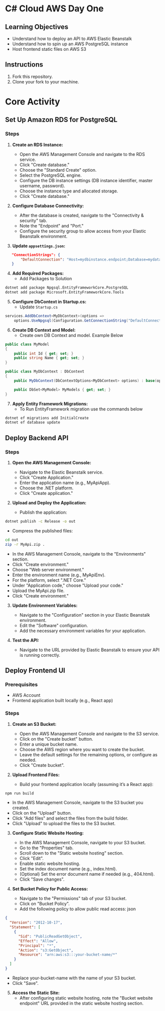 # C# Cloud AWS Day One

## Learning Objectives

- Understand how to deploy an API to AWS Elastic Beanstalk
- Understand how to spin up an AWS PostgreSQL instance
- Host frontend static files on AWS S3

## Instructions

1. Fork this repository.
2. Clone your fork to your machine.

# Core Activity

## Set Up Amazon RDS for PostgreSQL
### Steps
1. **Create an RDS Instance:**
   - Open the AWS Management Console and navigate to the RDS service.
   - Click "Create database."
   - Choose the "Standard Create" option.
   - Select the PostgreSQL engine.
   - Configure the DB instance settings (DB instance identifier, master username, password).
   - Choose the instance type and allocated storage.
   - Click "Create database."

2. **Configure Database Connectivity:**
   - After the database is created, navigate to the "Connectivity & security" tab.
   - Note the "Endpoint" and "Port."
   - Configure the security group to allow access from your Elastic Beanstalk environment.

3. **Update `appsettings.json`:**
```json
   "ConnectionStrings": {
       "DefaultConnection": "Host=mydbinstance.endpoint;Database=mydatabase;Username=myadmin;Password=mypassword"
   }
```
4. **Add Required Packages:**
   - Add Packages to Solution
```bash
dotnet add package Npgsql.EntityFrameworkCore.PostgreSQL
dotnet add package Microsoft.EntityFrameworkCore.Tools
```

5. **Configure DbContext in Startup.cs:**
   - Update `Startup.cs`
```csharp
services.AddDbContext<MyDbContext>(options =>
    options.UseNpgsql(Configuration.GetConnectionString("DefaultConnection")));
```

6. **Create DB Context and Model:**
   - Create own DB Context and model. Example Below
```csharp
public class MyModel
{
    public int Id { get; set; }
    public string Name { get; set; }
}

public class MyDbContext : DbContext
{
    public MyDbContext(DbContextOptions<MyDbContext> options) : base(options) { }

    public DbSet<MyModel> MyModels { get; set; }
}
```

7. **Apply Entity Framework Migrations:**
   - To Run EntityFramework migration use the commands below
```bash
dotnet ef migrations add InitialCreate
dotnet ef database update
```

## Deploy Backend API
### Steps
1. **Open the AWS Management Console:**
   - Navigate to the Elastic Beanstalk service.
   - Click "Create Application."
   - Enter the application name (e.g., MyApiApp).
   - Choose the .NET platform.
   - Click "Create application."

2. **Upload and Deploy the Application:**
   - Publish the application:
```bash
dotnet publish -c Release -o out
```
   - Compress the published files:
```bash
cd out
zip -r MyApi.zip .
```
   - In the AWS Management Console, navigate to the "Environments" section.
   - Click "Create environment."
   - Choose "Web server environment."
   - Enter the environment name (e.g., MyApiEnv).
   - For the platform, select ".NET Core."
   - Under "Application code," choose "Upload your code."
   - Upload the MyApi.zip file.
   - Click "Create environment."

3. **Update Environment Variables:**
   - Navigate to the "Configuration" section in your Elastic Beanstalk environment.
   - Edit the "Software" configuration.
   - Add the necessary environment variables for your application.

4. **Test the API:**
   - Navigate to the URL provided by Elastic Beanstalk to ensure your API is running correctly.

## Deploy Frontend UI
### Prerequisites
   - AWS Account
   - Frontend application built locally (e.g., React app)

### Steps
1. **Create an S3 Bucket:**
   - Open the AWS Management Console and navigate to the S3 service.
   - Click on the "Create bucket" button.
   - Enter a unique bucket name.
   - Choose the AWS region where you want to create the bucket.
   - Leave the default settings for the remaining options, or configure as needed.
   - Click "Create bucket".

2. **Upload Frontend Files:**
   - Build your frontend application locally (assuming it’s a React app):
```bash
npm run build
```
   - In the AWS Management Console, navigate to the S3 bucket you created.
   - Click on the "Upload" button.
   - Click "Add files" and select the files from the build folder.
   - Click "Upload" to upload the files to the S3 bucket.

3. **Configure Static Website Hosting:**
   - In the AWS Management Console, navigate to your S3 bucket.
   - Go to the "Properties" tab.
   - Scroll down to the "Static website hosting" section.
   - Click "Edit".
   - Enable static website hosting.
   - Set the index document name (e.g., index.html).
   - (Optional) Set the error document name if needed (e.g., 404.html).
   - Click "Save changes".

4. **Set Bucket Policy for Public Access:**
   - Navigate to the "Permissions" tab of your S3 bucket.
   - Click on "Bucket Policy".
   - Add the following policy to allow public read access:
json
```json
{
  "Version": "2012-10-17",
  "Statement": [
    {
      "Sid": "PublicReadGetObject",
      "Effect": "Allow",
      "Principal": "*",
      "Action": "s3:GetObject",
      "Resource": "arn:aws:s3:::your-bucket-name/*"
    }
  ]
}
```
   - Replace your-bucket-name with the name of your S3 bucket.
   - Click "Save".

5. **Access the Static Site:**
   - After configuring static website hosting, note the "Bucket website endpoint" URL provided in the static website hosting section.
